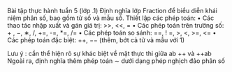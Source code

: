 Bài tập thực hành tuần 5 (lớp .1)
Định nghĩa lớp Fraction để biểu diễn khái niệm phân số, bao gồm tử số và mẫu số. Thiết lập các phép toán:
    • Các thao tác nhập xuất và gán giá trị: >>, <<, =
    • Các phép toán trên trường số: + , −, ∗, /, +=, -=, *=, /=
    • Các phép toán so sánh: ==, ! =, >, <, >=, <=
    • Các phép toán đặc biệt: ++, −− (thêm, bớt cả tử và mẫu với 1)
    
Lưu ý : cần thể hiện rõ sự khác biệt về mặt thực thi giữa ab ++ và ++ab
Ngoài ra, định nghĩa thêm phép toán ∼ dưới dạng phép nghịch đảo phân số

